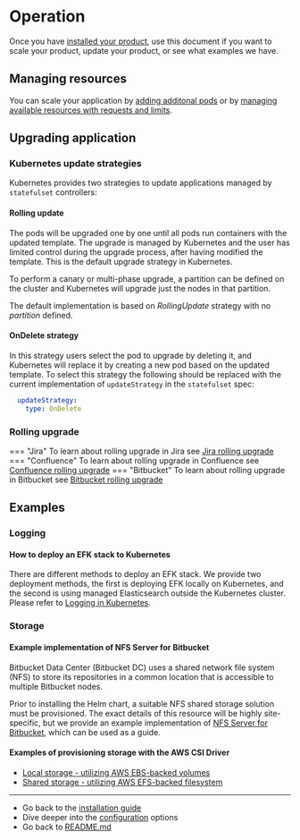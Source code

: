 # Operation
Once you have [installed your product](../installation/INSTALLATION.md), use this document if you want to scale your product, update your product, or see what examples we have.

## Managing resources

You can scale your application by [adding additonal pods](resource_management/RESOURCE_SCALING.md) or by [managing available resources with requests and limits](resource_management/RESOURCE_SCALING.md).

## Upgrading application

### Kubernetes update strategies
Kubernetes provides two strategies to update applications managed by `statefulset` controllers:

#### Rolling update
The pods will be upgraded one by one until all pods run containers with the updated template. The upgrade is managed by 
Kubernetes and the user has limited control during the upgrade process, after having modified the template. This is the default 
upgrade strategy in Kubernetes. 

To perform a canary or multi-phase upgrade, a partition can be defined on the cluster and Kubernetes will upgrade just 
the nodes in that partition. 

The default implementation is based on *RollingUpdate* strategy with no *partition* defined. 

#### OnDelete strategy
In this strategy users select the pod to upgrade by deleting it, and Kubernetes will replace it by creating a new pod
 based on the updated template. To select this strategy the following should be replaced with the current 
 implementation of `updateStrategy` in the `statefulset` spec:

```yaml
  updateStrategy:
    type: OnDelete
```  

### Rolling upgrade

=== "Jira"
       To learn about rolling upgrade in Jira see [Jira rolling upgrade](product_upgrades/JIRA_UPGRADE.md)
=== "Confluence"
       To learn about rolling upgrade in Confluence see [Confluence rolling upgrade](product_upgrades/CONFLUENCE_UPGRADE.md)
=== "Bitbucket"
       To learn about rolling upgrade in Bitbucket see [Bitbucket rolling upgrade](product_upgrades/BITBUCKET_UPGRADE.md)

## Examples
### Logging
#### How to deploy an EFK stack to Kubernetes
There are different methods to deploy an EFK stack. We provide two deployment methods, the first is deploying EFK locally on Kubernetes, and the second is using managed Elasticsearch outside the Kubernetes cluster. Please refer to [Logging in Kubernetes](../examples/logging/efk/EFK.md).

### Storage
#### Example implementation of NFS Server for Bitbucket
Bitbucket Data Center (Bitbucket DC) uses a shared network file system (NFS) to store its repositories in a common location that is accessible to multiple Bitbucket nodes.

Prior to installing the Helm chart, a suitable NFS shared storage solution must be provisioned. The exact details of this resource will be highly site-specific, but we provide an example implementation of [NFS Server for Bitbucket](../examples/storage/nfs/NFS.md), which can be used as a guide.

#### Examples of provisioning storage with the AWS CSI Driver
 * [Local storage - utilizing AWS EBS-backed volumes](../examples/storage/aws/LOCAL_STORAGE.md)
 * [Shared storage - utilizing AWS EFS-backed filesystem](../examples/storage/aws/SHARED_STORAGE.md)

***
* Go back to the [installation guide](../installation/INSTALLATION.md)
* Dive deeper into the [configuration](../installation/CONFIGURATION.md) options
* Go back to [README.md](../README.md)
